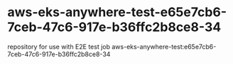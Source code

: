 # aws-eks-anywhere-test-e65e7cb6-7ceb-47c6-917e-b36ffc2b8ce8-34
repository for use with E2E test job aws-eks-anywhere-test:e65e7cb6-7ceb-47c6-917e-b36ffc2b8ce8-34
